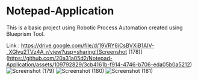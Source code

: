 # Notepad-Application
This is a basic project using Robotic Process Automation created using Blueprism Tool.

Link : https://drive.google.com/file/d/19VRY8iCsBVXiB1AIV-_XGlvu2TVz4A_r/view?usp=sharing![Screenshot (178)](https://github.com/20a31a05d2/Notepad-Application/assets/109792829/3cb4161b-f914-4746-b706-eda05b0a5212)
![Screenshot (179)](https://github.com/20a31a05d2/Notepad-Application/assets/109792829/798a5c66-bc98-4145-9c3c-359e8b1d3f93)
![Screenshot (180)](https://github.com/20a31a05d2/Notepad-Application/assets/109792829/ebe3ff2b-0110-4bbd-9093-5a7383c880a8)
![Screenshot (181)](https://github.com/20a31a05d2/Notepad-Application/assets/109792829/1d0f042a-7d26-413f-bafb-b1ba8e488b64)
